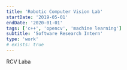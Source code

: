 ```yaml
---
title: 'Robotic Computer Vision Lab'
startDate: '2019-05-01'
endDate: '2020-01-01'
tags: ['c++', 'opencv', 'machine learning']
subtitle: 'Software Research Intern'
type: 'work'
# exists: true
---
```


RCV Laba